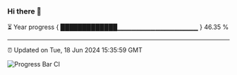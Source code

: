 ### Hi there 👋

⏳ Year progress { █████████████▁▁▁▁▁▁▁▁▁▁▁▁▁▁▁▁▁ } 46.35 %

---

⏰ Updated on Tue, 18 Jun 2024 15:35:59 GMT

![Progress Bar CI](https://github.com/IshwaranRudhara/GIT-ACTION/workflows/Progress%20Bar%20CI/badge.svg)
